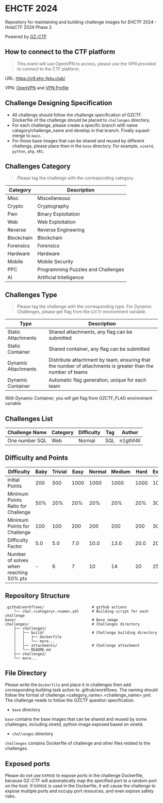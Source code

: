 # EHCTF 2024

Repository for maintaining and building challenge images for EHCTF 2024 - HolaCTF 2024 Phase 2.

Powered by [GZ::CTF](https://github.com/GZTimeWalker/GZCTF)

## How to connect to the CTF platform

> This event will use OpenVPN to access, please use the VPN provided to connect to the CTF platform.

URL: https://ctf.ehc-fptu.club/

VPN: [OpenVPN](https://openvpn.net/client/) and [VPN Profile](https://drive.google.com/file/d/1jSSIK-QNsTlavpa8qf02-BLxeYh6BePx/view?usp=sharing)


## Challenge Designing Specification

- All challengs should follow the challenge specification of GZCTF. Dockerfile of the challenge should be placed to `challenges` directory.
- For each challenge, please create a specific branch with name catagory/challenge_name and develop in that branch. Finally squash merge to `main`.
- For those base images that can be shared and reused by different challengs, please place then in the `base` directory. For example, `xinetd`, `python`, `php`, etc.

## Challenges Category

> Please tag the challenge with the corresponding category.

| Category | Description |
| --- | --- |
| Misc | Miscellaneous |
| Crypto | Cryptography |
| Pwn | Binary Exploitation |
| Web | Web Exploitation |
| Reverse | Reverse Engineering |
| Blockchain | Blockchain |
| Forensics | Forensics |
| Hardware | Hardware |
| Mobile | Mobile Security |
| PPC | Programming Puzzles and Challenges |
| AI | Artificial Intelligence |

## Challenges Type

> Please tag the challenge with the corresponding type. For Dynamic Challenges, please get flag from the `GZCTF` environment variable.

| Type | Description |
| --- | --- |
| Static Attachments | Shared attachments, any flag can be submitted |
| Static Container | Shared container, any flag can be submitted |
| Dynamic Attachments | Distribute attachment by team, ensuring that the number of attachments is greater than the number of teams |
| Dynamic Container | Automatic flag generation, unique for each team |

With Dynamic Container, you will get flag from GZCTF_FLAG environment variable

## Challenges List

Challenge Name | Category | Difficulty | Tag | Author
--- | --- | --- | --- | ---
One number SQL | Web | Normal | SQL | n1gthf4ll

## Difficulty and Points

| Difficulty | Baby | Trivial | Easy | Normal | Medium | Hard | Expert | Insane |
|------------|------|---------|------|--------|--------|------|--------|--------|
| Initial Points | 200 | 500 | 1000 | 1000 | 1000 | 1000 | 1000 | 1000 |
| Minimum Points Ratio for Challenge | 50% | 20% | 20% | 20% | 20% | 20% | 30% | 30% |
| Minimum Points for Challenge | 100 | 100 | 200 | 200 | 200 | 200 | 300 | 300 |
| Difficulty Factor | 5.0 | 5.0 | 7.0 | 10.0 | 13.0 | 20.0 | 20.0 | 25.0 |
| Number of solves when reaching 50% pts | - | 6 | 7 | 10 | 14 | 20 | 25 | 30 |


## Repository Structure

```
.github/workflows/                      # github actions
    └── chal.<category>.<name>.yml      # Building script for each challenge
base/                                   # Base image
challenges/                             # Challenges directory
    ├── challenge1/
    │   ├── build/                      # Challenge building directory
    │   │   ├── Dockerfile
    │   │   └── more...
    │   ├── attachments/                # Challenge attachment
    │   └── README.md
    ├── challenge2/
    └── more...
```

## File Directory

Please write the `Dockerfile` and place it in challenges then add corresponding building task action to .github/workflows. The naming should follow the format of challenge.<category_name>.<challenge_name>.yml. The challenge needs to follow the GZCTF question specification.

- `base` directory

`base` contains the base images that can be shared and reused by some challenges, including xinetd, python image exposed based on xinetd.

- `challenges` directory

`challenges` contains Dockerfile of challenge and other files related to the challenges.

## Exposed ports

Please do not use `EXPOSE` to expose ports in the challenge Dockerfile, because GZ::CTF will automatically map the specified port to a random port on the host. If `EXPOSE` is used in the Dockerfile, it will cause the challenge to expose multiple ports and occupy port resources, and even expose safety risks.
